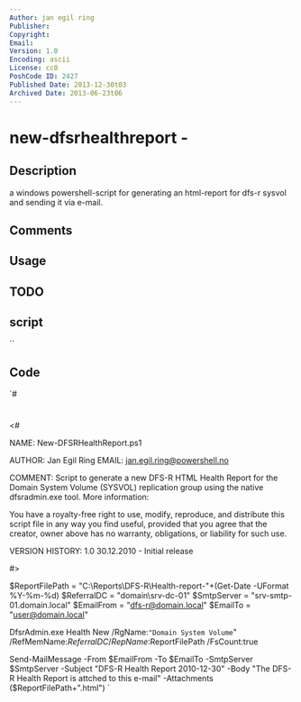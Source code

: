 ```yaml
---
Author: jan egil ring
Publisher: 
Copyright: 
Email: 
Version: 1.0
Encoding: ascii
License: cc0
PoshCode ID: 2427
Published Date: 2013-12-30t03
Archived Date: 2013-06-23t06
---
```


# new-dfsrhealthreport - 

## Description

a windows powershell-script for generating an html-report for dfs-r sysvol and sending it via e-mail.

## Comments



## Usage



## TODO



## script

``

## Code

`#
 #
 <#
 
  NAME: New-DFSRHealthReport.ps1
 
  AUTHOR: Jan Egil Ring
  EMAIL: jan.egil.ring@powershell.no
 
  COMMENT: Script to generate a new DFS-R HTML Health Report for the Domain System Volume (SYSVOL) replication group using the native dfsradmin.exe tool.
           More information: 
 
  You have a royalty-free right to use, modify, reproduce, and
  distribute this script file in any way you find useful, provided that
  you agree that the creator, owner above has no warranty, obligations,
  or liability for such use.
 
  VERSION HISTORY:
  1.0 30.12.2010 - Initial release
 
 #>
 
 
 $ReportFilePath = "C:\Reports\DFS-R\Health-report-"+(Get-Date -UFormat %Y-%m-%d)
 $ReferralDC = "domain\srv-dc-01"
 $SmtpServer = "srv-smtp-01.domain.local"
 $EmailFrom = "dfs-r@domain.local"
 $EmailTo = "user@domain.local"
 
 DfsrAdmin.exe Health New /RgName:`"Domain System Volume`" /RefMemName:$ReferralDC /RepName:$ReportFilePath /FsCount:true
 
 Send-MailMessage -From $EmailFrom -To $EmailTo -SmtpServer $SmtpServer -Subject "DFS-R Health Report 2010-12-30" -Body "The DFS-R Health Report is attched to this e-mail" -Attachments ($ReportFilePath+".html")
`

